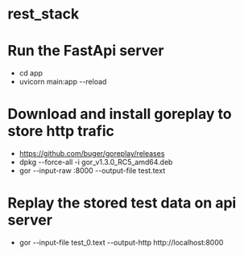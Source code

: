 # rest_stack
# Run the FastApi server
* cd app
* uvicorn  main:app --reload

# Download and install goreplay to store http trafic 
* https://github.com/buger/goreplay/releases
* dpkg --force-all -i gor_v1.3.0_RC5_amd64.deb
* gor --input-raw :8000 --output-file test.text

# Replay the stored test data on api server
* gor --input-file test_0.text  --output-http http://localhost:8000
